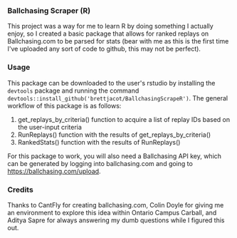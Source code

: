 ### Ballchasing Scraper (R)
This project was a way for me to learn R by doing something I actually enjoy, so I created a basic package that allows for ranked replays on Ballchasing.com to be parsed for stats (bear with me as this is the first time I've uploaded any sort of code to github, this may not be perfect).


### Usage
This package can be downloaded to the user's rstudio by installing the `devtools` package and running the command `devtools::install_github('brettjacot/BallchasingScrapeR')`. The general workflow of this package is as follows:
1. get_replays_by_criteria() function to acquire a list of replay IDs based on the user-input criteria 
2. RunReplays() function with the results of get_replays_by_criteria()
3. RankedStats() function with the results of RunReplays()

For this package to work, you will also need a Ballchasing API key, which can be generated by logging into ballchasing.com and going to https://ballchasing.com/upload.


### Credits
Thanks to CantFly for creating ballchasing.com, Colin Doyle for giving me an environment to explore this idea within Ontario Campus Carball, and Aditya Sapre for always answering my dumb questions while I figured this out.
